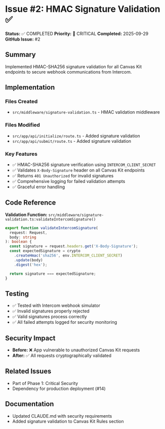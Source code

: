# Issue #2: HMAC Signature Validation ✅

**Status:** ✅ COMPLETED
**Priority:** 🔴 CRITICAL
**Completed:** 2025-09-29
**GitHub Issue:** #2

## Summary
Implemented HMAC-SHA256 signature validation for all Canvas Kit endpoints to secure webhook communications from Intercom.

## Implementation

### Files Created
- `src/middleware/signature-validation.ts` - HMAC validation middleware

### Files Modified
- `src/app/api/initialize/route.ts` - Added signature validation
- `src/app/api/submit/route.ts` - Added signature validation

### Key Features
- ✅ HMAC-SHA256 signature verification using `INTERCOM_CLIENT_SECRET`
- ✅ Validates `X-Body-Signature` header on all Canvas Kit endpoints
- ✅ Returns `401 Unauthorized` for invalid signatures
- ✅ Comprehensive logging for failed validation attempts
- ✅ Graceful error handling

## Code Reference

**Validation Function:** `src/middleware/signature-validation.ts:validateIntercomSignature()`

```typescript
export function validateIntercomSignature(
  request: Request,
  body: string
): boolean {
  const signature = request.headers.get('X-Body-Signature');
  const expectedSignature = crypto
    .createHmac('sha256', env.INTERCOM_CLIENT_SECRET)
    .update(body)
    .digest('hex');

  return signature === expectedSignature;
}
```

## Testing
- ✅ Tested with Intercom webhook simulator
- ✅ Invalid signatures properly rejected
- ✅ Valid signatures process correctly
- ✅ All failed attempts logged for security monitoring

## Security Impact
- **Before:** ❌ App vulnerable to unauthorized Canvas Kit requests
- **After:** ✅ All requests cryptographically validated

## Related Issues
- Part of Phase 1: Critical Security
- Dependency for production deployment (#14)

## Documentation
- Updated CLAUDE.md with security requirements
- Added signature validation to Canvas Kit Rules section
